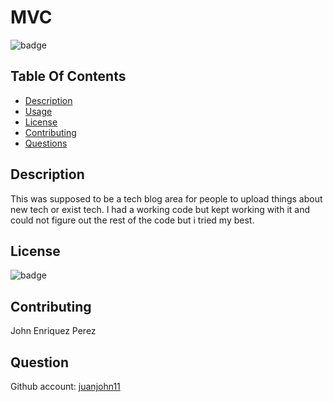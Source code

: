 # MVC

![badge](https://img.shields.io/badge/license-MIT-brightgreen)

## Table Of Contents

- [Description](#Discription)
- [Usage](#Usage)
- [License](#License)
- [Contributing](#Contributing)
- [Questions](#Question)

## Description

This was supposed to be a tech blog area for people to upload things about new tech or exist tech. I had a working code but kept working with it and could not figure out the rest of the code but i tried my best.

## License

![badge](https://img.shields.io/badge/license-MIT-brightgreen)

## Contributing

John Enriquez Perez

## Question

Github account: [juanjohn11](https://github.com/juanjohn11)
